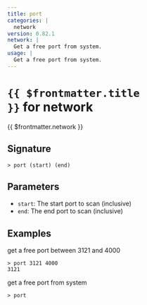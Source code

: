 ```yaml
---
title: port
categories: |
  network
version: 0.82.1
network: |
  Get a free port from system.
usage: |
  Get a free port from system.
---
```


# <code>{{ $frontmatter.title }}</code> for network

<div class='command-title'>{{ $frontmatter.network }}</div>

## Signature

```> port (start) (end)```

## Parameters

 -  `start`: The start port to scan (inclusive)
 -  `end`: The end port to scan (inclusive)

## Examples

get a free port between 3121 and 4000
```shell
> port 3121 4000
3121
```

get a free port from system
```shell
> port

```
